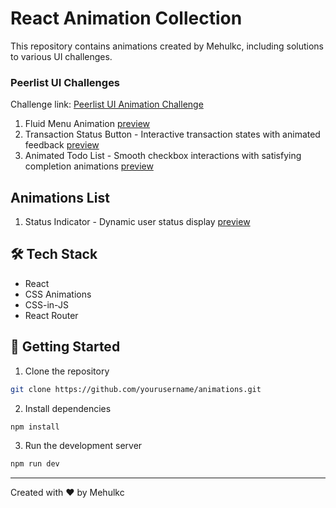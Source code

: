 # React Animation Collection

This repository contains animations created by Mehulkc, including solutions to various UI challenges.

### Peerlist UI Challenges
Challenge link: [Peerlist UI Animation Challenge](https://peerlist.io/challenges/ui-animation-challenge?utm_source=left-panel)

1. Fluid Menu Animation  [preview](https://animations.mehul.wiki/menu-liquid-animation) 
2. Transaction Status Button - Interactive transaction states with animated feedback [preview](https://animations.mehul.wiki/transaction-status) 
3. Animated Todo List - Smooth checkbox interactions with satisfying completion animations [preview](https://animations.mehul.wiki/animated-todo)

## Animations List
1. Status Indicator - Dynamic user status display [preview](https://animations.mehul.wiki/status-indicator) 

## 🛠️ Tech Stack

- React
- CSS Animations
- CSS-in-JS
- React Router

## 🚀 Getting Started

1. Clone the repository
```bash
git clone https://github.com/yourusername/animations.git
```

2. Install dependencies
```bash
npm install
```

3. Run the development server
```bash
npm run dev
```

---
Created with ❤️ by Mehulkc
